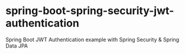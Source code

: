 # spring-boot-spring-security-jwt-authentication
 Spring Boot JWT Authentication example with Spring Security & Spring Data JPA

